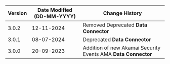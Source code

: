 | **Version** | **Date Modified (DD-MM-YYYY)** | **Change History**                                                 |
|-------------|--------------------------------|--------------------------------------------------------------------|
| 3.0.2       | 12-11-2024                     |    Removed Deprecated **Data Connector**                           |
| 3.0.1       | 08-07-2024                     |    Deprecated **Data Connector**                                   |
| 3.0.0       | 20-09-2023                     |    Addition of new Akamai Security Events AMA **Data Connector**   |